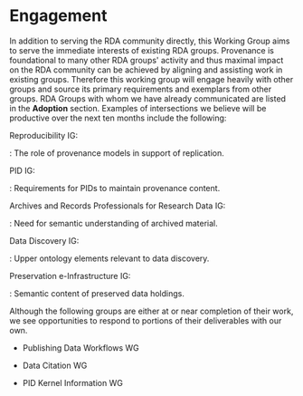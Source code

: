 # Engagement

In addition to serving the RDA community directly, this Working Group
aims to serve the immediate interests of existing RDA
groups. Provenance is foundational to many other RDA groups' activity
and thus maximal impact on the RDA community can be achieved by
aligning and assisting work in existing groups. Therefore this working
group will engage heavily with other groups and source its primary
requirements and exemplars from other groups. RDA Groups with whom we
have already communicated are listed in the **Adoption** section. Examples of
intersections we believe will be productive over the next ten months
include the following:

Reproducibility IG:

:  The role of provenance models in support of replication.

PID IG:

:  Requirements for PIDs to maintain provenance content.

Archives and Records Professionals for Research Data IG:

:  Need for semantic understanding of archived material.

Data Discovery IG:

:  Upper ontology elements relevant to data discovery.

Preservation e-Infrastructure IG:

:  Semantic content of preserved data holdings.


Although the following groups are either at or near completion of their work, we
see opportunities to respond to portions of their deliverables with our own.

- Publishing Data Workflows WG

- Data Citation WG

- PID Kernel Information WG


